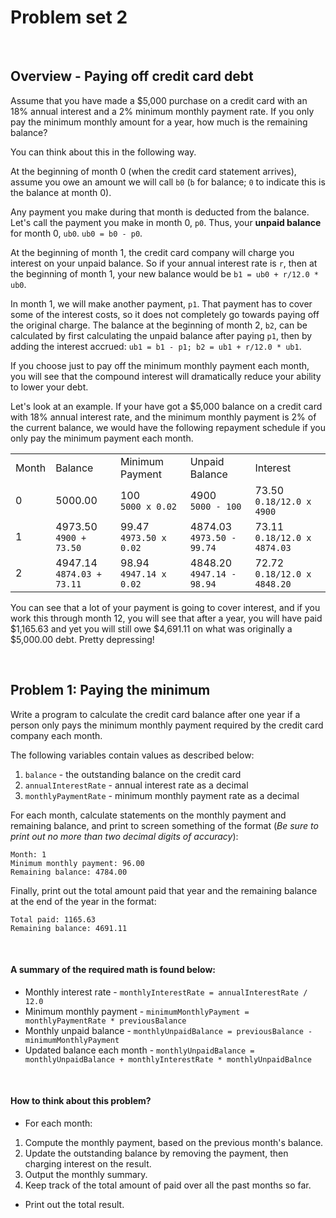 # Problem set 2

<br>

## Overview - Paying off credit card debt

Assume that you have made a $5,000 purchase on a credit card
with an 18% annual interest and a 2% minimum monthly payment rate.
If you only pay the minimum monthly amount for a year,
how much is the remaining balance?

You can think about this in the following way.

At the beginning of month 0 (when the credit card statement arrives),
assume you owe an amount we will call `b0`
(`b` for balance; `0` to indicate this is the balance at month 0).

Any payment you make during that month is deducted from the balance.
Let's call the payment you make in month 0, `p0`.
Thus, your __unpaid balance__ for month 0, `ub0`. `ub0 = b0 - p0`.

At the beginning of month 1, the credit card company will charge you interest
on your unpaid balance. So if your annual interest rate is `r`,
then at the beginning of month 1, your new balance would be
`b1 = ub0 + r/12.0 * ub0`.

In month 1, we will make another payment, `p1`.
That payment has to cover some of the interest costs,
so it does not completely go towards paying off the original charge.
The balance at the beginning of month 2, `b2`,
can be calculated by first calculating the unpaid balance after paying `p1`,
then by adding the interest accrued: `ub1 = b1 - p1; b2 = ub1 + r/12.0 * ub1`.

If you choose just to pay off the minimum monthly payment each month,
you will see that the compound interest will dramatically reduce your ability
to lower your debt.

Let's look at an example. If your have got a $5,000 balance on a credit card
with 18% annual interest rate, and the minimum monthly payment is 2%
of the current balance, we would have the following repayment schedule if you
only pay the minimum payment each month.

<table class="table table-bordered table-striped table-condensed">
<tr>
<td>Month</td>
<td>Balance</td>
<td>Minimum Payment</td>
<td>Unpaid Balance</td>
<td>Interest</td>
</tr>

<tr>
<td>0</td>
<td>5000.00</td>
<td>100<br><code>5000 x 0.02</code></br></td>
<td>4900<br><code>5000 - 100</code></br></td>
<td>73.50<br><code>0.18/12.0 x 4900</code></br></td>
</tr>

<tr>
<td>1</td>
<td>4973.50<br><code>4900 + 73.50</code></br></td>
<td>99.47<br><code>4973.50 x 0.02</code></br></td>
<td>4874.03<br><code>4973.50 - 99.74</code></br></td>
<td>73.11<br><code>0.18/12.0 x 4874.03</code></br></td>
</tr>

<tr>
<td>2</td>
<td>4947.14<br><code>4874.03 + 73.11</code></br></td>
<td>98.94<br><code>4947.14 x 0.02</code></br></td>
<td>4848.20<br><code>4947.14 - 98.94</code></br></td>
<td>72.72<br><code>0.18/12.0 x 4848.20</code></br></td>
</tr>
</table>

You can see that a lot of your payment is going to cover interest,
and if you work this through month 12,
you will see that after a year, you will have paid $1,165.63
and yet you will still owe $4,691.11 on what was originally
a $5,000.00 debt. Pretty depressing!

<br>

## Problem 1: Paying the minimum

Write a program to calculate the credit card balance after one year
if a person only pays the minimum monthly payment
required by the credit card company each month.

The following variables contain values as described below:

1. `balance` - the outstanding balance on the credit card
2. `annualInterestRate` - annual interest rate as a decimal
3. `monthlyPaymentRate` - minimum monthly payment rate as a decimal

For each month, calculate statements on the monthly payment
and remaining balance, and print to screen something of the format
(_Be sure to print out no more than two decimal digits of accuracy_):

```
Month: 1
Minimum monthly payment: 96.00
Remaining balance: 4784.00
```

Finally, print out the total amount paid that year
and the remaining balance at the end of the year in the format:

```
Total paid: 1165.63
Remaining balance: 4691.11
```

<br>

#### A summary of the required math is found below:

- Monthly interest rate - `monthlyInterestRate = annualInterestRate / 12.0`
- Minimum monthly payment - `minimumMonthlyPayment = monthlyPaymentRate * previousBalance`
- Monthly unpaid balance - `monthlyUnpaidBalance = previousBalance - minimumMonthlyPayment`
- Updated balance each month - `monthlyUnpaidBalance = monthlyUnpaidBalance + monthlyInterestRate * monthlyUnpaidBalnce`

<br>

#### How to think about this problem?

- For each month:
 1. Compute the monthly payment, based on the previous month's balance.
 2. Update the outstanding balance by removing the payment, then charging interest on the result.
 3. Output the monthly summary.
 4. Keep track of the total amount of paid over all the past months so far.
- Print out the total result.
